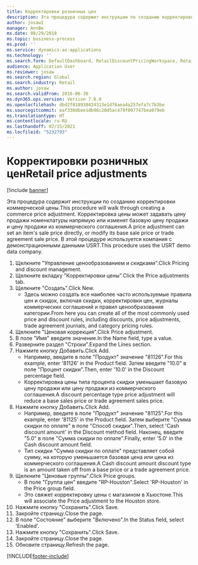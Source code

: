 ```yaml
---
title: Корректировки розничных цен
description: Эта процедура содержит инструкции по созданию корректировки коммерческой цены.
author: josaw1
manager: AnnBe
ms.date: 08/29/2018
ms.topic: business-process
ms.prod: ''
ms.service: dynamics-ax-applications
ms.technology: ''
ms.search.form: DefaultDashboard, RetailDiscountPricingWorkspace, RetailPeriodicDiscount, RetailDiscountPriceGroup
audience: Application User
ms.reviewer: josaw
ms.search.region: Global
ms.search.industry: Retail
ms.author: josaw
ms.search.validFrom: 2016-06-30
ms.dyn365.ops.version: Version 7.0.0
ms.openlocfilehash: dbd2f818930424313e1d76aea4a257efa7c7b3be
ms.sourcegitcommit: eaf330dbee1db96c20d5ac479f007747bea079eb
ms.translationtype: HT
ms.contentlocale: ru-RU
ms.lasthandoff: 02/15/2021
ms.locfileid: "5232793"
---
```

# <a name="retail-price-adjustments"></a><span data-ttu-id="2869d-103">Корректировки розничных цен</span><span class="sxs-lookup"><span data-stu-id="2869d-103">Retail price adjustments</span></span>

[!include [banner](../includes/banner.md)]

<span data-ttu-id="2869d-104">Эта процедура содержит инструкции по созданию корректировки коммерческой цены.</span><span class="sxs-lookup"><span data-stu-id="2869d-104">This procedure will walk through creating a commerce price adjustment.</span></span> <span data-ttu-id="2869d-105">Корректировка цены может задавать цену продажи номенклатуры напрямую или изменят базовую цену продажи и цену продажи из коммерческого соглашения.</span><span class="sxs-lookup"><span data-stu-id="2869d-105">A price adjustment can set an item's sale price directly, or modify its base sale price or trade agreement sale price.</span></span> <span data-ttu-id="2869d-106">В этой процедуре используется компания с демонстрационными данными USRT.</span><span class="sxs-lookup"><span data-stu-id="2869d-106">This procedure uses the USRT demo data company.</span></span>

1. <span data-ttu-id="2869d-107">Щелкните "Управление ценообразованием и скидками".</span><span class="sxs-lookup"><span data-stu-id="2869d-107">Click Pricing and discount management.</span></span>
2. <span data-ttu-id="2869d-108">Щелкните вкладку "Корректировки цены".</span><span class="sxs-lookup"><span data-stu-id="2869d-108">Click the Price adjustments tab.</span></span>
3. <span data-ttu-id="2869d-109">Щелкните "Создать".</span><span class="sxs-lookup"><span data-stu-id="2869d-109">Click New.</span></span>
    * <span data-ttu-id="2869d-110">Здесь можно создать все наиболее часто используемые правила цен и скидок, включая скидки, корректировки цен, журналы коммерческих соглашений и правил ценообразования категории.</span><span class="sxs-lookup"><span data-stu-id="2869d-110">From here you can create all of the most commonly used price and discount rules, including discounts, price adjustments, trade agreement journals, and category pricing rules.</span></span>  
4. <span data-ttu-id="2869d-111">Щелкните "Ценовая коррекция".</span><span class="sxs-lookup"><span data-stu-id="2869d-111">Click Price adjustment.</span></span>
5. <span data-ttu-id="2869d-112">В поле "Имя" введите значение.</span><span class="sxs-lookup"><span data-stu-id="2869d-112">In the Name field, type a value.</span></span>
6. <span data-ttu-id="2869d-113">Разверните раздел "Строки".</span><span class="sxs-lookup"><span data-stu-id="2869d-113">Expand the Lines section.</span></span>
7. <span data-ttu-id="2869d-114">Нажмите кнопку Добавить.</span><span class="sxs-lookup"><span data-stu-id="2869d-114">Click Add.</span></span>
    * <span data-ttu-id="2869d-115">Например, введите в поле "Продукт" значение "81126".</span><span class="sxs-lookup"><span data-stu-id="2869d-115">For this example, enter '81126' in the Product field.</span></span> <span data-ttu-id="2869d-116">Затем введите "10.0" в поле "Процент скидки".</span><span class="sxs-lookup"><span data-stu-id="2869d-116">Then, enter '10.0' in the Discount percentage field.</span></span>  
    * <span data-ttu-id="2869d-117">Корректировка цены типа процента скидки уменьшает базовую цену продажи или цену продажи из коммерческого соглашения.</span><span class="sxs-lookup"><span data-stu-id="2869d-117">A discount percentage type price adjustment will reduce a base sales price or trade agreement sales price.</span></span>  
8. <span data-ttu-id="2869d-118">Нажмите кнопку Добавить.</span><span class="sxs-lookup"><span data-stu-id="2869d-118">Click Add.</span></span>
    * <span data-ttu-id="2869d-119">Например, введите в поле "Продукт" значение "81125".</span><span class="sxs-lookup"><span data-stu-id="2869d-119">For this example, enter '81125' in the Product field.</span></span> <span data-ttu-id="2869d-120">Затем выберите "Сумма скидки по оплате" в поле "Способ скидки".</span><span class="sxs-lookup"><span data-stu-id="2869d-120">Then, select 'Cash discount amount' in the Discount method field.</span></span>    <span data-ttu-id="2869d-121">Наконец, введите "5.0" в поле "Сумма скидки по оплате".</span><span class="sxs-lookup"><span data-stu-id="2869d-121">Finally, enter '5.0' in the Cash discount amount field.</span></span>  
    * <span data-ttu-id="2869d-122">Тип скидки "Сумма скидки по оплате" представляет собой сумму, на которую уменьшается базовая цена или цена из коммерческого соглашения.</span><span class="sxs-lookup"><span data-stu-id="2869d-122">A Cash discount amount discount type is an amount taken off from a base price or a trade agreement price.</span></span>  
9. <span data-ttu-id="2869d-123">Щелкните "Ценовые группы".</span><span class="sxs-lookup"><span data-stu-id="2869d-123">Click Price groups.</span></span>
    * <span data-ttu-id="2869d-124">В поле "Группа цен" введите "RP-Houston".</span><span class="sxs-lookup"><span data-stu-id="2869d-124">Select 'RP-Houston' in the Price group field.</span></span>  
    * <span data-ttu-id="2869d-125">Это свяжет корректировку цены с магазином в Хьюстоне.</span><span class="sxs-lookup"><span data-stu-id="2869d-125">This will associate the Price adjustment to the Houston store.</span></span>  
10. <span data-ttu-id="2869d-126">Нажмите кнопку "Сохранить".</span><span class="sxs-lookup"><span data-stu-id="2869d-126">Click Save.</span></span>
11. <span data-ttu-id="2869d-127">Закройте страницу.</span><span class="sxs-lookup"><span data-stu-id="2869d-127">Close the page.</span></span>
12. <span data-ttu-id="2869d-128">В поле "Состояние" выберите "Включено".</span><span class="sxs-lookup"><span data-stu-id="2869d-128">In the Status field, select 'Enabled'.</span></span>
13. <span data-ttu-id="2869d-129">Нажмите кнопку "Сохранить".</span><span class="sxs-lookup"><span data-stu-id="2869d-129">Click Save.</span></span>
14. <span data-ttu-id="2869d-130">Закройте страницу.</span><span class="sxs-lookup"><span data-stu-id="2869d-130">Close the page.</span></span>
15. <span data-ttu-id="2869d-131">Обновите страницу.</span><span class="sxs-lookup"><span data-stu-id="2869d-131">Refresh the page.</span></span>



[!INCLUDE[footer-include](../../includes/footer-banner.md)]